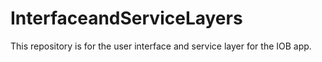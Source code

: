 # InterfaceandServiceLayers
This repository is for the user interface and service layer for the IOB app.
